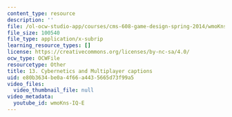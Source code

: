 ```yaml
---
content_type: resource
description: ''
file: /ol-ocw-studio-app/courses/cms-608-game-design-spring-2014/wmoKns-IQ-E_captions.webvtt
file_size: 100540
file_type: application/x-subrip
learning_resource_types: []
license: https://creativecommons.org/licenses/by-nc-sa/4.0/
ocw_type: OCWFile
resourcetype: Other
title: 13. Cybernetics and Multiplayer captions
uid: e80b3634-be0a-4f66-a443-5665d73f99a5
video_files:
  video_thumbnail_file: null
video_metadata:
  youtube_id: wmoKns-IQ-E
---
```


